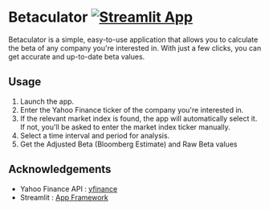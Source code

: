 # Betaculator [![Streamlit App](https://static.streamlit.io/badges/streamlit_badge_black_white.svg)](https://safi842-betaculator-betaculator-p6imgg.streamlit.app/)
Betaculator is a simple, easy-to-use application that allows you to calculate the beta of any company you're interested in. With just a few clicks, you can get accurate and up-to-date beta values.

## Usage
1. Launch the app.
2. Enter the Yahoo Finance ticker of the company you're interested in.
3. If the relevant market index is found, the app will automatically select it. If not, you'll be asked to enter the market index ticker manually.
4. Select a time interval and period for analysis.
5. Get the Adjusted Beta (Bloomberg Estimate) and Raw Beta values

## Acknowledgements
- Yahoo Finance API : [yfinance](https://github.com/ranaroussi/yfinance)
- Streamlit : [App Framework](https://streamlit.io)

